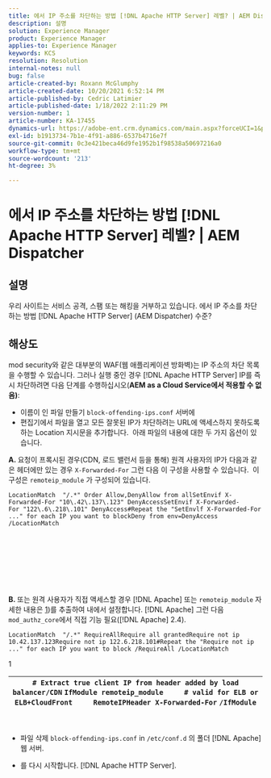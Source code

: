 ```yaml
---
title: 에서 IP 주소를 차단하는 방법 [!DNL Apache HTTP Server] 레벨? | AEM Dispatcher
description: 설명
solution: Experience Manager
product: Experience Manager
applies-to: Experience Manager
keywords: KCS
resolution: Resolution
internal-notes: null
bug: false
article-created-by: Roxann McGlumphy
article-created-date: 10/20/2021 6:52:14 PM
article-published-by: Cedric Latimier
article-published-date: 1/18/2022 2:11:29 PM
version-number: 1
article-number: KA-17455
dynamics-url: https://adobe-ent.crm.dynamics.com/main.aspx?forceUCI=1&pagetype=entityrecord&etn=knowledgearticle&id=448e02d5-d631-ec11-b6e5-000d3a5ba97a
exl-id: b1913734-7b1e-4f91-a886-6537b4716e7f
source-git-commit: 0c3e421beca46d9fe1952b1f98538a50697216a0
workflow-type: tm+mt
source-wordcount: '213'
ht-degree: 3%

---
```


# 에서 IP 주소를 차단하는 방법 [!DNL Apache HTTP Server] 레벨? | AEM Dispatcher

## 설명


우리 사이트는 서비스 공격, 스팸 또는 해킹을 거부하고 있습니다. 에서 IP 주소를 차단하는 방법 [!DNL Apache HTTP Server] (AEM Dispatcher) 수준?


## 해상도


mod security와 같은 대부분의 WAF(웹 애플리케이션 방화벽)는 IP 주소의 차단 목록을 수행할 수 있습니다. 그러나 실행 중인 경우 [!DNL Apache HTTP Server] IP를 즉시 차단하려면 다음 단계를 수행하십시오(<b>AEM as a Cloud Service에서 적용할 수 없음)</b>:

- 이름이 인 파일 만들기 `block-offending-ips.conf` 서버에
- 편집기에서 파일을 열고 모든 잘못된 IP가 차단하려는 URL에 액세스하지 못하도록 하는 Location 지시문을 추가합니다.  아래 파일의 내용에 대한 두 가지 옵션이 있습니다.


<b>A. </b>요청이 프록시된 경우(CDN, 로드 밸런서 등을 통해) 원격 사용자의 IP가 다음과 같은 헤더에만 있는 경우 `X-Forwarded-For` 그런 다음 이 구성을 사용할 수 있습니다.  이 구성은 `remoteip_module` 가 구성되어 있습니다.

```
LocationMatch  "/.*" Order Allow,DenyAllow from allSetEnvif X-Forwarded-For "10\.42\.137\.123" DenyAccessSetEnvif X-Forwarded-For "122\.6\.218\.101" DenyAccess#Repeat the "SetEnvlf X-Forwarded-For ..." for each IP you want to blockDeny from env=DenyAccess /LocationMatch 
```

<br><br><br><br><br> <br><br>
<b>B. </b>또는 원격 사용자가 직접 액세스할 경우 [!DNL Apache] 또는 `remoteip_module` 자세한 내용은 [1](https://helpx.adobe.com/experience-manager/kb/block-ips-apache-http-server.html#remoteip_module))를 추출하여 내에서 설정합니다. [!DNL Apache] 그런 다음 `mod_authz_core`에서 직접 기능 필요([!DNL Apache] 2.4).

```
LocationMatch  "/.*" RequireAllRequire all grantedRequire not ip 10.42.137.123Require not ip 122.6.218.101#Repeat the "Require not ip ..." for each IP you want to block /RequireAll /LocationMatch 
```


1


| `# Extract true client IP from header added by load balancer/CDN` `IfModule remoteip_module` `    ` `# valid for ELB or ELB+CloudFront` `    ` `RemoteIPHeader X-Forwarded-For` ```/IfModule``` |
| --- |

 
- 파일 삭제 `block-offending-ips.conf` in `/etc/conf.d` 의 폴더 [!DNL Apache] 웹 서버.


- 를 다시 시작합니다. [!DNL Apache HTTP Server].
